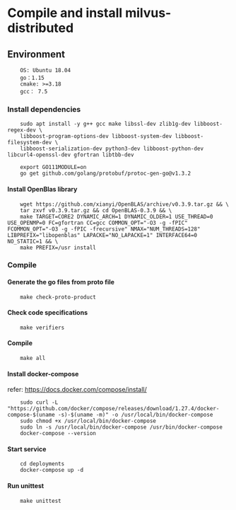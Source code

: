# Compile and install milvus-distributed

## Environment

```
    OS: Ubuntu 18.04
    go：1.15
    cmake: >=3.18
    gcc： 7.5
```

### Install dependencies

```shell script
    sudo apt install -y g++ gcc make libssl-dev zlib1g-dev libboost-regex-dev \
    libboost-program-options-dev libboost-system-dev libboost-filesystem-dev \
    libboost-serialization-dev python3-dev libboost-python-dev libcurl4-openssl-dev gfortran libtbb-dev

    export GO111MODULE=on
    go get github.com/golang/protobuf/protoc-gen-go@v1.3.2
```

#### Install OpenBlas library

```shell script
    wget https://github.com/xianyi/OpenBLAS/archive/v0.3.9.tar.gz && \
    tar zxvf v0.3.9.tar.gz && cd OpenBLAS-0.3.9 && \
    make TARGET=CORE2 DYNAMIC_ARCH=1 DYNAMIC_OLDER=1 USE_THREAD=0 USE_OPENMP=0 FC=gfortran CC=gcc COMMON_OPT="-O3 -g -fPIC" FCOMMON_OPT="-O3 -g -fPIC -frecursive" NMAX="NUM_THREADS=128" LIBPREFIX="libopenblas" LAPACKE="NO_LAPACKE=1" INTERFACE64=0 NO_STATIC=1 && \
    make PREFIX=/usr install
```

### Compile

#### Generate the go files from proto file

```shell script
    make check-proto-product
```

#### Check code specifications

```shell script
    make verifiers
```

#### Compile

```shell script
    make all
```

#### Install docker-compose

refer: https://docs.docker.com/compose/install/
```shell script
    sudo curl -L "https://github.com/docker/compose/releases/download/1.27.4/docker-compose-$(uname -s)-$(uname -m)" -o /usr/local/bin/docker-compose
    sudo chmod +x /usr/local/bin/docker-compose
    sudo ln -s /usr/local/bin/docker-compose /usr/bin/docker-compose
    docker-compose --version
```

#### Start service

```shell script
    cd deployments
    docker-compose up -d
```

#### Run unittest

```shell script
    make unittest
```
